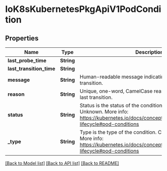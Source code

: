 # IoK8sKubernetesPkgApiV1PodCondition

## Properties
Name | Type | Description | Notes
------------ | ------------- | ------------- | -------------
**last_probe_time** | **String** |  | [optional] 
**last_transition_time** | **String** |  | [optional] 
**message** | **String** | Human-readable message indicating details about last transition. | [optional] 
**reason** | **String** | Unique, one-word, CamelCase reason for the condition&#39;s last transition. | [optional] 
**status** | **String** | Status is the status of the condition. Can be True, False, Unknown. More info: https://kubernetes.io/docs/concepts/workloads/pods/pod-lifecycle#pod-conditions | 
**_type** | **String** | Type is the type of the condition. Currently only Ready. More info: https://kubernetes.io/docs/concepts/workloads/pods/pod-lifecycle#pod-conditions | 

[[Back to Model list]](../README.md#documentation-for-models) [[Back to API list]](../README.md#documentation-for-api-endpoints) [[Back to README]](../README.md)


